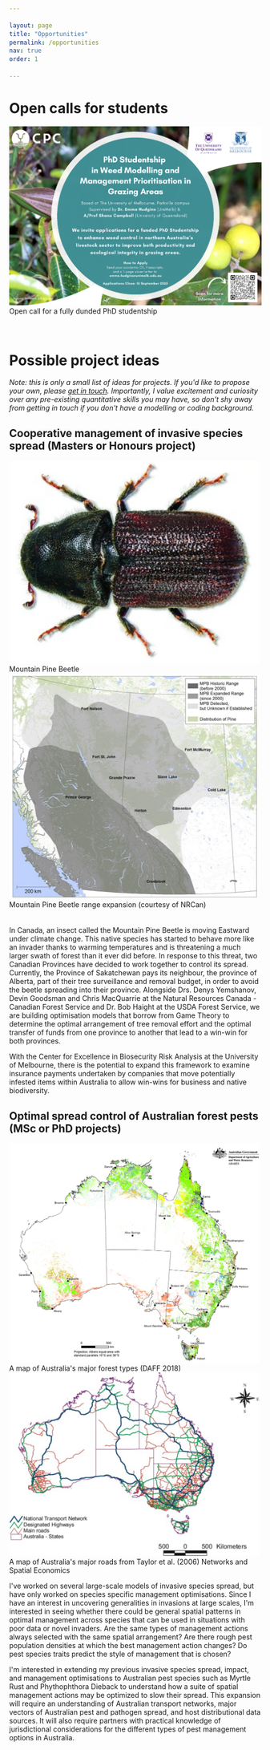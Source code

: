 ```yaml
---

layout: page
title: "Opportunities"
permalink: /opportunities
nav: true
order: 1

---
```


# Open calls for students

<img src="assets/phd_ad.pdf" alt="Phd advertisement with QR code for more information" class="center-fit">
<figcaption> Open call for a fully dunded PhD studentship </figcaption>
<br><br>


# Possible project ideas

*Note: this is only a small list of ideas for projects. If you'd like to propose your own, please [get in touch](mailto:emma.hudgins@unimelb.edu.au). Importantly, I value excitement and curiosity over any pre-existing quantitative skills you may have, so don't shy away from getting in touch if you don't have a modelling or coding background.*


## Cooperative management of invasive species spread (Masters or Honours project)

<img src="/assets/projectpics/mpb.jpg" alt="Mountain Pine Beetle" class="center-fit" width="500">
<figcaption>Mountain Pine Beetle</figcaption>
<img src="/assets/projectpics/mpbrange.jpg" alt="Mountain Pine Beetle Range Expansion" class="center-fit" width="500">
<figcaption>Mountain Pine Beetle range expansion (courtesy of NRCan)</figcaption>
<br><br>
In Canada, an insect called the Mountain Pine Beetle is moving Eastward under climate change. This native species has started to behave more like an invader thanks to warming temperatures and is threatening a much larger swath of forest than it ever did before. In response to this threat, two Canadian Provinces have decided to work together to control its spread. Currently, the Province of Sakatchewan pays its neighbour, the province of Alberta, part of their tree surveillance and removal budget, in order to avoid the beetle spreading into their province. Alongside Drs. Denys Yemshanov, Devin Goodsman and Chris MacQuarrie at the Natural Resources Canada - Canadian Forest Service and Dr. Bob Haight at the USDA Forest Service, we are building optimisation models that borrow from Game Theory to determine the optimal arrangement of tree removal effort and the optimal transfer of funds from one province to another that lead to a win-win for both provinces.

With the Center for Excellence in Biosecurity Risk Analysis at the University of Melbourne, there is the potential to expand this framework to examine insurance payments undertaken by companies that move potentially infested items within Australia to allow win-wins for business and native biodiversity.



## Optimal spread control of Australian forest pests (MSc or PhD projects)

<img src="/assets/projectpics/foresttypes.png" alt="map of Australia's forests" class="center-fit" width="500">
<figcaption>A map of Australia's major forest types (DAFF 2018)</figcaption> 
<img src="/assets/projectpics/roadnetworkaus.jpg" alt="map of Australia's major roads" class="center-fit" width="500">
<figcaption>A map of Australia's major roads from Taylor et al. (2006) Networks and Spatial Economics</figcaption> 

I've worked on several large-scale models of invasive species spread, but have only worked on species specific management optimisations. Since I have an interest in uncovering generalities in invasions at large scales, I'm interested in seeing whether there could be general spatial patterns in optimal management across species that can be used in situations with poor data or novel invaders.  Are the same types of management actions always selected with the same spatial arrangement? Are there rough pest population densities at which the best management action changes? Do pest species traits predict the style of management that is chosen?

I'm interested in extending my previous invasive species spread, impact, and management optimisations to Australian pest species such as Myrtle Rust and Phythophthora Dieback to understand how a suite of spatial management actions may be optimized to slow their spread. This expansion will require an understanding of Australian transport networks, major vectors of Australian pest and pathogen spread, and host distributional data sources. It will also require partners with practical knowledge of jurisdictional considerations for the different types of pest management options in Australia. 




